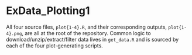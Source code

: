 # ExData_Plotting1

All four source files, `plot{1-4}.R`, and their corresponding outputs, `plot{1-4}.png`, are all at the root of the repository. Common logic to download/unzip/extract/filter data lives in `get_data.R` and is sourced by each of the four plot-generating scripts.

